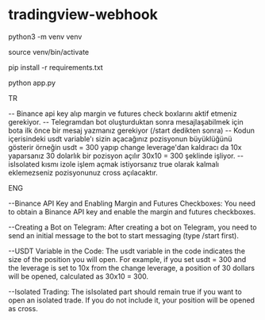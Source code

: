 # tradingview-webhook


python3 -m venv venv

source venv/bin/activate

pip install -r requirements.txt

python app.py

TR

-- Binance api key alıp margin ve futures check boxlarını aktif etmeniz gerekiyor.
-- Telegramdan bot oluşturduktan sonra mesajlaşabilmek için bota ilk önce bir mesaj yazmanız gerekiyor (/start dedikten sonra)
-- Kodun içerisindeki usdt variable'ı sizin açacağınız pozisyonun büyüklüğünü gösterir örneğin usdt = 300 yapıp change leverage'dan kaldıracı da 10x yaparsanız 30 dolarlık bir pozisyon açılır 30x10 = 300 şeklinde işliyor.
-- isIsolated kısmı izole işlem açmak istiyorsanız true olarak kalmalı eklemezseniz pozisyonunuz cross açılacaktır.

ENG

--Binance API Key and Enabling Margin and Futures Checkboxes:
You need to obtain a Binance API key and enable the margin and futures checkboxes.

--Creating a Bot on Telegram:
After creating a bot on Telegram, you need to send an initial message to the bot to start messaging (type /start first).

--USDT Variable in the Code:
The usdt variable in the code indicates the size of the position you will open. For example, if you set usdt = 300 and the leverage is set to 10x from the change leverage, a position of 30 dollars will be opened, calculated as 30x10 = 300.

--Isolated Trading:
The isIsolated part should remain true if you want to open an isolated trade. If you do not include it, your position will be opened as cross.
